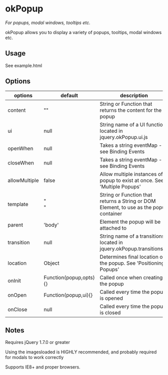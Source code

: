 # okPopup

*For popups, modal windows, tooltips etc.*

okPopup allows you to display a variety of popups, tooltips, modal windows etc.

## Usage

See example.html


## Options

options       | default                                      | description
------------- | -------------------------------------------- | -------------
content       | ""                                           | String or Function that returns the content for the popup
ui            | null                                         | String name of a UI function located in jquery.okPopup.ui.js
openWhen      | null                                         | Takes a string eventMap - see Binding Events
closeWhen     | null                                         | Takes a string eventMap - see Binding Events
allowMultiple | false                                        | Allow multiple instances of a popup to exist at once. See 'Multiple Popups'
template      | "<div/>"                                     | String or Function that returns a String or DOM Element, to use as the popup container
parent        | 'body'                                       | Element the popup will be attached to
transition    | null                                         | String name of a transitions located in jquery.okPopup.transitions.js
location      | Object                                       | Determines final location of the popup. See 'Positioning Popups'
onInit        | Function(popup,opts){}                       | Called once when creating the popup
onOpen        | Function(popup,ui){}                         | Called every time the popup is opened
onClose       | null                                         | Called every time the popup is closed

## Notes

Requires jQuery 1.7.0 or greater

Using the imagesloaded is HIGHLY recommended, and probably required for modals to work correctly

Supports IE8+ and proper browsers.
